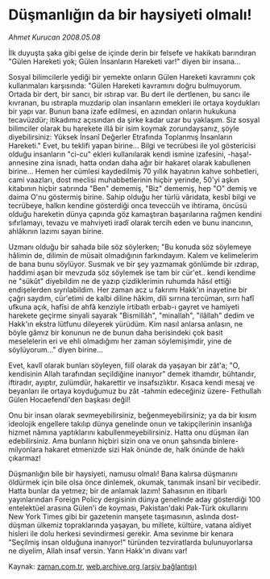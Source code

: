 # Düşmanlığın da bir haysiyeti olmalı!

*Ahmet Kurucan 2008.05.08*

<tr><td class="metin" colspan="2" style="padding-top: 20px; padding-left: 5px; padding-right: 10px;">İlk duyuşta şaka gibi gelse de içinde derin bir felsefe ve hakikatı barındıran "Gülen Hareketi yok; Gülen İnsanların Hareketi var!" diyen bir insana...</td></tr><tr><td class="metin" colspan="2" style="padding-top: 20px; padding-left: 5px; padding-right: 10px;"><p>Sosyal bilimcilerle yediği bir yemekte onların Gülen Hareketi kavramını çok kullanmaları karşısında: "Gülen Hareketi kavramını doğru bulmuyorum. Ortada bir dert, bir sancı, bir ıstırap var. Bu dert ile dertlenen, bu sancı ile kıvranan, bu ıstırapla muzdarip olan insanların emekleri ile ortaya koydukları bir yapı var. Bunun bana izafe edilmesi, en azından onların hukukuna tecavüzdür; itikadımız açısından da şirke kadar uzar bu yaklaşım. Siz sosyal bilimciler olarak bu harekete illâ bir isim koymak zorundaysanız, şöyle diyebilirsiniz: Yüksek İnsanî Değerler Etrafında Toplanmış İnsanların Hareketi." Evet, bu teklifi yapan birine... Bilgi ve tecrübesi ile yol göstericisi olduğu insanların "ci-cu" ekleri kullanılarak kendi ismine izafesini, -haşa!- annesine zina isnadı, hatta ondan daha ağır bir hakaret olarak kabullenen birine... Hemen her cümlesi kaydedilmiş 70 yıllık hayatının kahve sohbetleri, cami vaazları, dost meclisi muhabbetlerinin hiçbir yerinde, 50'yi aşkın kitabının hiçbir satırında "Ben" dememiş, "Biz" dememiş, hep "O" demiş ve daima O'nu göstermiş birine. Sahip olduğu her türlü vâridata, kesbî bilgi ve tecrübeye, halkın kendine gösterdiği onca teveccüh ve ihtirama, öncüsü olduğu hareketin dünya çapında göz kamaştıran başarılarına rağmen kendini sıfırlamayı, tevazu ve mahviyeti iradî olarak tercih eden ve bunu inancının, ahlâkının lazımı sayan birine. 
<p> Uzmanı olduğu bir sahada bile söz söylerken; "Bu konuda söz söylemeye hâlimin de, dilimin de müsait olmadığının farkındayım. Kalem ve kelimelerim de bana bunu söylüyor. Susmak ve bir şey yazmamak gönlümde bir ızdırap, haddimi aşan bir mevzuda söz söylemek ise tam bir cür'et.. kendi kendime ne "sükût" diyebildim ne de yazıp çizdiklerimin ruhumda hâsıl ettiği endişelerden sıyrılabildim. Her zaman acz u fakrımı Hakk'ın inayetine bir çağrı saydım, cür'etimi de kalbi diline hâkim, dili sırrına tercüman, sırrı hafî ufkuna açık, hafîsi de ahfâ kenziyle irtibatlı erbab-ı gayret ve hamiyeti harekete geçirme sinyali sayarak "Bismillâh", "minallah", "ilâllah" dedim ve Hakk'ın ekstra lütfunu dileyerek yürüdüm. Kim nasıl anlarsa anlasın, ne böyle gâmız bir konunun ne de bunun daha berisindeki çok basit meselelerin eri ve ehli olmadığımı her zaman söylemişimdir, yine de söylüyorum..." diyen birine... 
<p>Evet, kavlî olarak bunları söyleyen, fiilî olarak da yaşayan bir zât'a; "O, kendisinin Allah tarafından seçildiğine inanıyor" demek ithamdır, bühtandır, iftiradır, ayıptır, zulümdür, hakarettir ve insafsızlıktır. Kısaca kendi mesaj ve beyanları ile ortaya koyduğumuz bu zât -tahmin edeceğiniz üzere- Fethullah Gülen Hocaefendi'den başkası değil! 
<p>Onu bir insan olarak sevmeyebilirsiniz, beğenmeyebilirsiniz; ya da bir kısım ideolojik engellere takılıp dünya genelinde onun ve takipçilerinin insanlığa hizmet nâmına yaptıklarını kabullenmeyebilirsiniz. Hatta onu düşman ilan edebilirsiniz. Ama bunların hiçbiri sizin ona ve onun şahsında binlere-milyonlara hakaret etmenizde sizi Hak önünde de, halk önünde de haklı çıkarmaz! 
<p>Düşmanlığın bile bir haysiyeti, namusu olmalı! Bana kalırsa düşmanını öldürmek için bile olsa önce dinlemek, okumak, tanımak insanî bir vecibedir. Hatta bunlar da yetmez; bir de anlamak lazım! Sahasının en itibarlı yayınlarından Foreign Policy dergisinin dünya genelinde aday gösterdiği 100 entelektüel arasına Gülen'i de koyması, Pakistan'daki Pak-Türk okullarını New York Times gibi bir gazetenin manşete taşımasının, aslında dost-düşman ülkemiz topraklarında yaşayan, bu millete, kültüre, vatana aîdiyet hisleri ile dolu herkesi sevindirmesi gerekir. Ama sevinme bir kenara "Seçilmiş insan olduğuna inanıyor!" türünden tezviratlarda bulunuyorlarsa ne diyelim, Allah insaf versin. Yarın Hakk'ın divanı var!<br/></p></p></p></p></p></td></tr>

Kaynak: [zaman.com.tr](http://zaman.com.tr/yazar.do?yazino=686567), [web.archive.org (arşiv bağlantısı)](http://web.archive.org/web/20080509065047/http://www.zaman.com.tr:80/yazar.do?yazino=686567)
